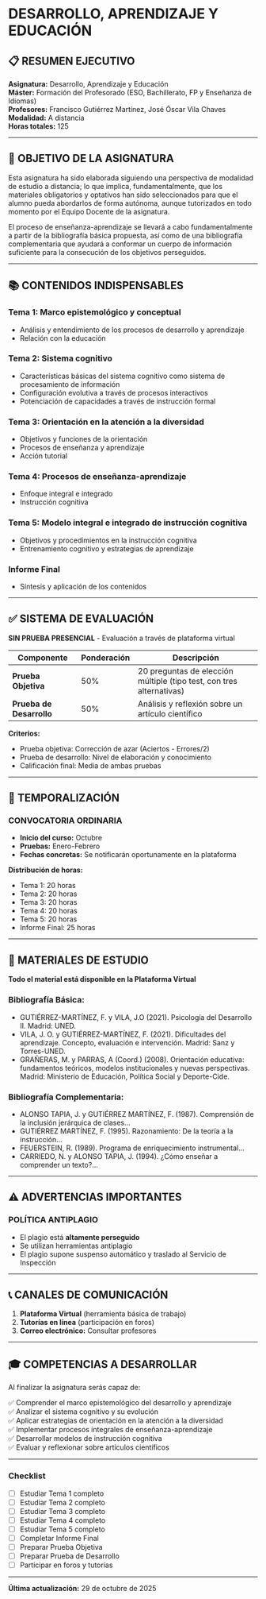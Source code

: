 <!-- cSpell:language es,es-ES -->

# DESARROLLO, APRENDIZAJE Y EDUCACIÓN

## 📋 RESUMEN EJECUTIVO

**Asignatura:** Desarrollo, Aprendizaje y Educación  
**Máster:** Formación del Profesorado (ESO, Bachillerato, FP y Enseñanza de Idiomas)  
**Profesores:** Francisco Gutiérrez Martínez, José Óscar Vila Chaves  
**Modalidad:** A distancia  
**Horas totales:** 125  

---

## 🎯 OBJETIVO DE LA ASIGNATURA

Esta asignatura ha sido elaborada siguiendo una perspectiva de modalidad de estudio a distancia; lo que implica, fundamentalmente, que los materiales obligatorios y optativos han sido seleccionados para que el alumno pueda abordarlos de forma autónoma, aunque tutorizados en todo momento por el Equipo Docente de la asignatura.

El proceso de enseñanza-aprendizaje se llevará a cabo fundamentalmente a partir de la bibliografía básica propuesta, así como de una bibliografía complementaria que ayudará a conformar un cuerpo de información suficiente para la consecución de los objetivos perseguidos.

---

## 📚 CONTENIDOS INDISPENSABLES

### Tema 1: Marco epistemológico y conceptual
- Análisis y entendimiento de los procesos de desarrollo y aprendizaje
- Relación con la educación

### Tema 2: Sistema cognitivo
- Características básicas del sistema cognitivo como sistema de procesamiento de información
- Configuración evolutiva a través de procesos interactivos
- Potenciación de capacidades a través de instrucción formal

### Tema 3: Orientación en la atención a la diversidad
- Objetivos y funciones de la orientación
- Procesos de enseñanza y aprendizaje
- Acción tutorial

### Tema 4: Procesos de enseñanza-aprendizaje
- Enfoque integral e integrado
- Instrucción cognitiva

### Tema 5: Modelo integral e integrado de instrucción cognitiva
- Objetivos y procedimientos en la instrucción cognitiva
- Entrenamiento cognitivo y estrategias de aprendizaje

### Informe Final
- Síntesis y aplicación de los contenidos

---

## ✅ SISTEMA DE EVALUACIÓN

**SIN PRUEBA PRESENCIAL** - Evaluación a través de plataforma virtual

| Componente | Ponderación | Descripción |
|------------|-------------|-------------|
| **Prueba Objetiva** | 50% | 20 preguntas de elección múltiple (tipo test, con tres alternativas) |
| **Prueba de Desarrollo** | 50% | Análisis y reflexión sobre un artículo científico |

**Criterios:**
- Prueba objetiva: Corrección de azar (Aciertos - Errores/2)
- Prueba de desarrollo: Nivel de elaboración y conocimiento
- Calificación final: Media de ambas pruebas

---

## 📅 TEMPORALIZACIÓN

### **CONVOCATORIA ORDINARIA**
- **Inicio del curso:** Octubre
- **Pruebas:** Enero-Febrero
- **Fechas concretas:** Se notificarán oportunamente en la plataforma

**Distribución de horas:**
- Tema 1: 20 horas
- Tema 2: 20 horas
- Tema 3: 20 horas
- Tema 4: 20 horas
- Tema 5: 20 horas
- Informe Final: 25 horas

---

## 📖 MATERIALES DE ESTUDIO

**Todo el material está disponible en la Plataforma Virtual**

### Bibliografía Básica:
- GUTIÉRREZ-MARTÍNEZ, F. y VILA, J.O (2021). Psicología del Desarrollo II. Madrid: UNED.
- VILA, J. O. y GUTIÉRREZ-MARTÍNEZ, F. (2021). Dificultades del aprendizaje. Concepto, evaluación e intervención. Madrid: Sanz y Torres-UNED.
- GRAÑERAS, M. y PARRAS, A (Coord.) (2008). Orientación educativa: fundamentos teóricos, modelos institucionales y nuevas perspectivas. Madrid: Ministerio de Educación, Política Social y Deporte-Cide.

### Bibliografía Complementaria:
- ALONSO TAPIA, J. y GUTIÉRREZ MARTÍNEZ, F. (1987). Comprensión de la inclusión jerárquica de clases...
- GUTIÉRREZ MARTÍNEZ, F. (1995). Razonamiento: De la teoría a la instrucción...
- FEUERSTEIN, R. (1989). Programa de enriquecimiento instrumental...
- CARRIEDO, N. y ALONSO TAPIA, J. (1994). ¿Cómo enseñar a comprender un texto?...

---

## ⚠️ ADVERTENCIAS IMPORTANTES

### **POLÍTICA ANTIPLAGIO**
- El plagio está **altamente perseguido**
- Se utilizan herramientas antiplagio
- El plagio supone suspenso automático y traslado al Servicio de Inspección

---

## 📞 CANALES DE COMUNICACIÓN

1. **Plataforma Virtual** (herramienta básica de trabajo)
2. **Tutorías en línea** (participación en foros)
3. **Correo electrónico:** Consultar profesores

---

## 🎓 COMPETENCIAS A DESARROLLAR

Al finalizar la asignatura serás capaz de:

✅ Comprender el marco epistemológico del desarrollo y aprendizaje  
✅ Analizar el sistema cognitivo y su evolución  
✅ Aplicar estrategias de orientación en la atención a la diversidad  
✅ Implementar procesos integrales de enseñanza-aprendizaje  
✅ Desarrollar modelos de instrucción cognitiva  
✅ Evaluar y reflexionar sobre artículos científicos  

---

### Checklist

- [ ] Estudiar Tema 1 completo
- [ ] Estudiar Tema 2 completo
- [ ] Estudiar Tema 3 completo
- [ ] Estudiar Tema 4 completo
- [ ] Estudiar Tema 5 completo
- [ ] Completar Informe Final
- [ ] Preparar Prueba Objetiva
- [ ] Preparar Prueba de Desarrollo
- [ ] Participar en foros y tutorías

---

**Última actualización:** 29 de octubre de 2025
